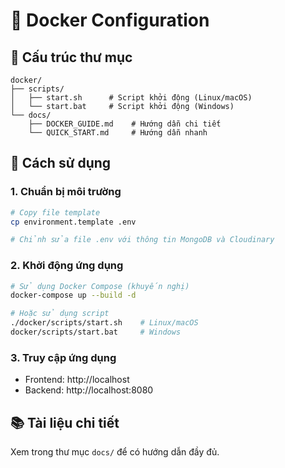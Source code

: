 # 🐳 Docker Configuration

## 📁 Cấu trúc thư mục

```
docker/
├── scripts/
│   ├── start.sh      # Script khởi động (Linux/macOS)
│   └── start.bat     # Script khởi động (Windows)
└── docs/
    ├── DOCKER_GUIDE.md    # Hướng dẫn chi tiết
    └── QUICK_START.md     # Hướng dẫn nhanh
```

## 🚀 Cách sử dụng

### 1. Chuẩn bị môi trường
```bash
# Copy file template
cp environment.template .env

# Chỉnh sửa file .env với thông tin MongoDB và Cloudinary
```

### 2. Khởi động ứng dụng
```bash
# Sử dụng Docker Compose (khuyến nghị)
docker-compose up --build -d

# Hoặc sử dụng script
./docker/scripts/start.sh    # Linux/macOS
docker/scripts/start.bat     # Windows
```

### 3. Truy cập ứng dụng
- Frontend: http://localhost
- Backend: http://localhost:8080

## 📚 Tài liệu chi tiết

Xem trong thư mục `docs/` để có hướng dẫn đầy đủ. 